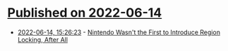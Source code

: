 # [Published on 2022-06-14](index.md)

* [2022-06-14, 15:26:23](https://news.ycombinator.com/item?id=31740868) - [Nintendo Wasn't the First to Introduce Region Locking, After All](https://www.nintendolife.com/news/2022/06/random-nintendo-wasnt-the-first-to-introduce-region-locking-after-all)
